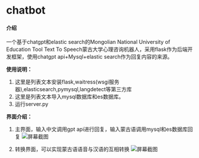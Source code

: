 # chatbot

#### 介绍
一个基于chatgpt和elastic search的Mongolian National University of Education Tool Text To Speech蒙古大学心理咨询机器人，采用flask作为后端开发框架，使用chatgpt api+Mysql+elastic search作为回复内容的来源。



 **使用说明：** 
1. 这里是列表文本安装flask,waitress(wsgi服务器),elasticsearch,pymysql,langdetect等第三方库
2. 这里是列表文本导入mysql数据库和es数据库。
3. 运行server.py



 **界面介绍：** 
1. 主界面，输入中文调用gpt api进行回复，输入蒙古语调用mysql和es数据库回复
![](https://foruda.gitee.com/images/1719221104332129179/5d7cfc89_10193695.png "屏幕截图")

2. 转换界面，可以实现蒙古语语音与汉语的互相转换
![](https://foruda.gitee.com/images/1719221239052362273/ef0d7a02_10193695.png "屏幕截图")
